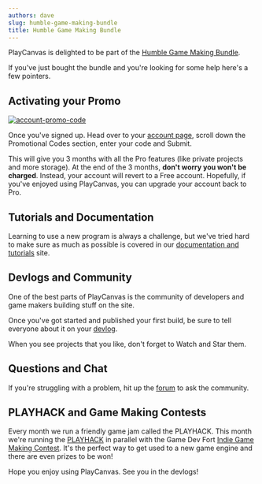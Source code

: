 ```yaml
---
authors: dave
slug: humble-game-making-bundle
title: Humble Game Making Bundle
---
```


PlayCanvas is delighted to be part of the [Humble Game Making Bundle](https://www.humblebundle.com/).

If you've just bought the bundle and you're looking for some help here's a few pointers.

## Activating your Promo

[![account-promo-code](/img/account-promo-code.jpg)](/img/account-promo-code.jpg)

Once you've signed up. Head over to your [account page](https://playcanvas.com/account), scroll down the Promotional Codes section, enter your code and Submit.

This will give you 3 months with all the Pro features (like private projects and more storage). At the end of the 3 months, **don't worry you won't be charged**. Instead, your account will revert to a Free account. Hopefully, if you've enjoyed using PlayCanvas, you can upgrade your account back to Pro.

## Tutorials and Documentation

Learning to use a new program is always a challenge, but we've tried hard to make sure as much as possible is covered in our [documentation and tutorials](https://developer.playcanvas.com) site.

## Devlogs and Community

One of the best parts of PlayCanvas is the community of developers and game makers building stuff on the site.

Once you've got started and published your first build, be sure to tell everyone about it on your [devlog](https://blog.playcanvas.com/the-devlog-playcanvas-community-feature/).

When you see projects that you like, don't forget to Watch and Star them.

## Questions and Chat

If you're struggling with a problem, hit up the [forum](https://forum.playcanvas.com) to ask the community.

## PLAYHACK and Game Making Contests

Every month we run a friendly game jam called the PLAYHACK. This month we're running the [PLAYHACK](https://blog.playcanvas.com/playhack-july-15-join-the-indie-game-maker-contest/) in parallel with the Game Dev Fort [Indie Game Making Contest](http://contest.gamedevfort.com/). It's the perfect way to get used to a new game engine and there are even prizes to be won!

Hope you enjoy using PlayCanvas. See you in the devlogs!
